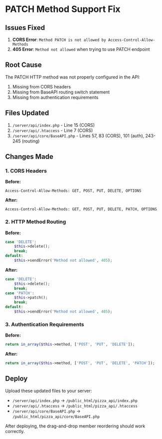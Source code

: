 # PATCH Method Support Fix

## Issues Fixed
1. **CORS Error**: `Method PATCH is not allowed by Access-Control-Allow-Methods`
2. **405 Error**: `Method not allowed` when trying to use PATCH endpoint

## Root Cause
The PATCH HTTP method was not properly configured in the API:
1. Missing from CORS headers
2. Missing from BaseAPI routing switch statement
3. Missing from authentication requirements

## Files Updated
1. `/server/api/index.php` - Line 15 (CORS)
2. `/server/api/.htaccess` - Line 7 (CORS)
3. `/server/api/core/BaseAPI.php` - Lines 57, 83 (CORS), 101 (auth), 243-245 (routing)

## Changes Made

### 1. CORS Headers
**Before:**
```
Access-Control-Allow-Methods: GET, POST, PUT, DELETE, OPTIONS
```

**After:**
```
Access-Control-Allow-Methods: GET, POST, PUT, DELETE, PATCH, OPTIONS
```

### 2. HTTP Method Routing
**Before:**
```php
case 'DELETE':
    $this->delete();
    break;
default:
    $this->sendError('Method not allowed', 405);
```

**After:**
```php
case 'DELETE':
    $this->delete();
    break;
case 'PATCH':
    $this->patch();
    break;
default:
    $this->sendError('Method not allowed', 405);
```

### 3. Authentication Requirements
**Before:**
```php
return in_array($this->method, ['POST', 'PUT', 'DELETE']);
```

**After:**
```php
return in_array($this->method, ['POST', 'PUT', 'DELETE', 'PATCH']);
```

## Deploy
Upload these updated files to your server:
- `/server/api/index.php` → `/public_html/pizza_api/index.php`
- `/server/api/.htaccess` → `/public_html/pizza_api/.htaccess`
- `/server/api/core/BaseAPI.php` → `/public_html/pizza_api/core/BaseAPI.php`

After deploying, the drag-and-drop member reordering should work correctly.